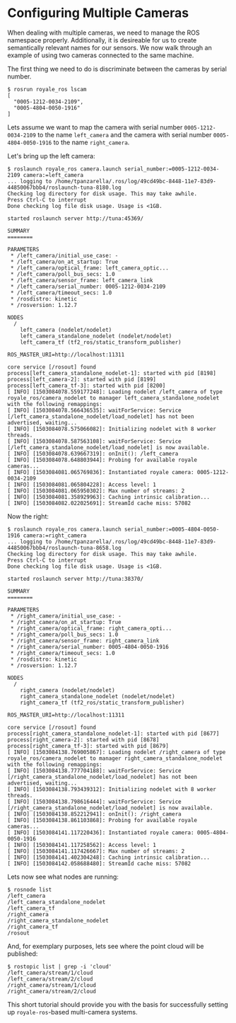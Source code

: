 Configuring Multiple Cameras
============================

When dealing with multiple cameras, we need to manage the ROS namespace
properly. Additionally, it is desireable for us to create semantically relevant
names for our sensors. We now walk through an example of using two cameras
connected to the same machine.

The first thing we need to do is discriminate between the cameras by serial
number.

```
$ rosrun royale_ros lscam
[
  "0005-1212-0034-2109",
  "0005-4804-0050-1916"
]
```

Lets assume we want to map the camera with serial number `0005-1212-0034-2109`
to the name `left_camera` and the camera with serial number
`0005-4804-0050-1916` to the name `right_camera`.

Let's bring up the left camera:

```
$ roslaunch royale_ros camera.launch serial_number:=0005-1212-0034-2109 camera:=left_camera
... logging to /home/tpanzarella/.ros/log/49cd49bc-8448-11e7-83d9-44850067bbb4/roslaunch-tuna-8180.log
Checking log directory for disk usage. This may take awhile.
Press Ctrl-C to interrupt
Done checking log file disk usage. Usage is <1GB.

started roslaunch server http://tuna:45369/

SUMMARY
========

PARAMETERS
 * /left_camera/initial_use_case: -
 * /left_camera/on_at_startup: True
 * /left_camera/optical_frame: left_camera_optic...
 * /left_camera/poll_bus_secs: 1.0
 * /left_camera/sensor_frame: left_camera_link
 * /left_camera/serial_number: 0005-1212-0034-2109
 * /left_camera/timeout_secs: 1.0
 * /rosdistro: kinetic
 * /rosversion: 1.12.7

NODES
  /
    left_camera (nodelet/nodelet)
    left_camera_standalone_nodelet (nodelet/nodelet)
    left_camera_tf (tf2_ros/static_transform_publisher)

ROS_MASTER_URI=http://localhost:11311

core service [/rosout] found
process[left_camera_standalone_nodelet-1]: started with pid [8198]
process[left_camera-2]: started with pid [8199]
process[left_camera_tf-3]: started with pid [8200]
[ INFO] [1503084078.559177248]: Loading nodelet /left_camera of type royale_ros/camera_nodelet to manager left_camera_standalone_nodelet with the following remappings:
[ INFO] [1503084078.566436535]: waitForService: Service [/left_camera_standalone_nodelet/load_nodelet] has not been advertised, waiting...
[ INFO] [1503084078.575066082]: Initializing nodelet with 8 worker threads.
[ INFO] [1503084078.587563108]: waitForService: Service [/left_camera_standalone_nodelet/load_nodelet] is now available.
[ INFO] [1503084078.639667319]: onInit(): /left_camera
[ INFO] [1503084078.648803944]: Probing for available royale cameras...
[ INFO] [1503084081.065769836]: Instantiated royale camera: 0005-1212-0034-2109
[ INFO] [1503084081.065804228]: Access level: 1
[ INFO] [1503084081.065950302]: Max number of streams: 2
[ INFO] [1503084081.358929963]: Caching intrinsic calibration...
[ INFO] [1503084082.022025691]: StreamId cache miss: 57082
```

Now the right:

```
$ roslaunch royale_ros camera.launch serial_number:=0005-4804-0050-1916 camera:=right_camera
... logging to /home/tpanzarella/.ros/log/49cd49bc-8448-11e7-83d9-44850067bbb4/roslaunch-tuna-8658.log
Checking log directory for disk usage. This may take awhile.
Press Ctrl-C to interrupt
Done checking log file disk usage. Usage is <1GB.

started roslaunch server http://tuna:38370/

SUMMARY
========

PARAMETERS
 * /right_camera/initial_use_case: -
 * /right_camera/on_at_startup: True
 * /right_camera/optical_frame: right_camera_opti...
 * /right_camera/poll_bus_secs: 1.0
 * /right_camera/sensor_frame: right_camera_link
 * /right_camera/serial_number: 0005-4804-0050-1916
 * /right_camera/timeout_secs: 1.0
 * /rosdistro: kinetic
 * /rosversion: 1.12.7

NODES
  /
    right_camera (nodelet/nodelet)
    right_camera_standalone_nodelet (nodelet/nodelet)
    right_camera_tf (tf2_ros/static_transform_publisher)

ROS_MASTER_URI=http://localhost:11311

core service [/rosout] found
process[right_camera_standalone_nodelet-1]: started with pid [8677]
process[right_camera-2]: started with pid [8678]
process[right_camera_tf-3]: started with pid [8679]
[ INFO] [1503084138.769005867]: Loading nodelet /right_camera of type royale_ros/camera_nodelet to manager right_camera_standalone_nodelet with the following remappings:
[ INFO] [1503084138.777704188]: waitForService: Service [/right_camera_standalone_nodelet/load_nodelet] has not been advertised, waiting...
[ INFO] [1503084138.793439312]: Initializing nodelet with 8 worker threads.
[ INFO] [1503084138.798616444]: waitForService: Service [/right_camera_standalone_nodelet/load_nodelet] is now available.
[ INFO] [1503084138.852212941]: onInit(): /right_camera
[ INFO] [1503084138.861103868]: Probing for available royale cameras...
[ INFO] [1503084141.117220436]: Instantiated royale camera: 0005-4804-0050-1916
[ INFO] [1503084141.117258562]: Access level: 1
[ INFO] [1503084141.117426667]: Max number of streams: 2
[ INFO] [1503084141.402304248]: Caching intrinsic calibration...
[ INFO] [1503084142.058688480]: StreamId cache miss: 57082
```

Lets now see what nodes are running:

```
$ rosnode list
/left_camera
/left_camera_standalone_nodelet
/left_camera_tf
/right_camera
/right_camera_standalone_nodelet
/right_camera_tf
/rosout
```

And, for exemplary purposes, lets see where the point cloud will be published:

```
$ rostopic list | grep -i 'cloud'
/left_camera/stream/1/cloud
/left_camera/stream/2/cloud
/right_camera/stream/1/cloud
/right_camera/stream/2/cloud
```

This short tutorial should provide you with the basis for successfully setting
up `royale-ros`-based multi-camera systems.
